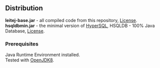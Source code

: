 ## Distribution

**leitej-base.jar** - all compiled code from this repository, [License](https://github.com/leitej/leitej-base/blob/master/LICENSE).  
**hsqldbmin.jar** - the minimal version of [HyperSQL](http://hsqldb.org/), HSQLDB - 100% Java Database, [License](http://hsqldb.org/web/hsqlLicense.html).

### Prerequisites

Java Runtime Environment installed.  
Tested with [OpenJDK8](https://openjdk.java.net/).
